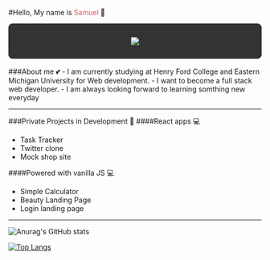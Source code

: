 #Hello, My name is <span>Samuel</span> 🙌

<div class="container">

  <p align="center">
  <a href="https://skillicons.dev">
    <img src="https://skillicons.dev/icons?i=html,css,sass,js,ts,jquery,react,git,photoshop,figma,python,svg,nodejs,powershell,aws,vscode&perline=8" />
  </a>
</p>
</div>

<style>
  .h1 {
    padding: 0em;
    margin: 0rem
    font-weight: 100;
  }

  span {
    color: #f74a53;
  }
  
  .container {
    background-color: #333;
    padding: 0.75rem;
    border: 1px solid;
    border-radius: 0.5rem;
    top-padding: 1rem;
  }
</style>

<br>
###About me 💕
- I am currently studying at Henry Ford College and Eastern Michigan University for Web development.
- I want to become a full stack web developer. 
- I am always looking forward to learning somthing new everyday

---

###Private Projects in Development 🔑
####React apps 💻
- Task Tracker
- Twitter clone
- Mock shop site

####Powered with vanilla JS 💻
- Simple Calculator
- Beauty Landing Page
- Login landing page

<hr>

![Anurag's GitHub stats](https://github-readme-stats.vercel.app/api?username=TrustierSquid&show_icons=true&theme=bear)

[![Top Langs](https://github-readme-stats.vercel.app/api/top-langs/?username=TrustierSquid&layout=pie&theme=bear)](https://github.com/anuraghazra/github-readme-stats)
